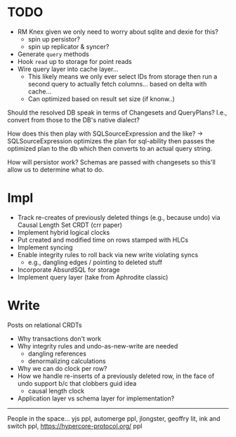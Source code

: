 # TODO
- RM Knex given we only need to worry about sqlite and dexie for this?
  - spin up persistor?
  - spin up replicator & syncer?
- Generate `query` methods
- Hook `read` up to storage for point reads
- Wire query layer into cache layer...
  - This likely means we only ever select IDs from storage then run a second
  query to actually fetch columns... based on delta with cache...
  - Can optimized based on result set size (if knonw..)

Should the resolved DB speak in terms of Changesets and QueryPlans?
I.e., convert from those to the DB's native dialect?

How does this then play with SQLSourceExpression and the like?
-> SQLSourceExpression optimizes the plan for sql-ability then passes the optimized plan to the db which then converts
to an actual query string.

How will persistor work? Schemas are passed with changesets so this'll allow us to determine what to do.

# Impl
- Track re-creates of previously deleted things (e.g., because undo) via Causal Length Set CRDT (crr paper)
- Implement hybrid logical clocks
- Put created and modified time on rows stamped with HLCs
- Implement syncing
- Enable integrity rules to roll back via new write violating syncs
  - e.g., dangling edges / pointing to deleted stuff
- Incorporate AbsurdSQL for storage
- Implement query layer (take from Aphrodite classic)

# Write
Posts on relational CRDTs

- Why transactions don't work
- Why integrity rules and undo-as-new-write are needed
  - dangling references
  - denormalizing calculations
- Why we can do clock per row?
- How we handle re-inserts of a previously deleted row, in the face of undo support b/c that clobbers guid idea
  - causal length clock
- Application layer vs schema layer for implementation?


---
People in the space... yjs ppl, automerge ppl, jlongster, geoffry lit, ink and switch ppl, https://hypercore-protocol.org/ ppl